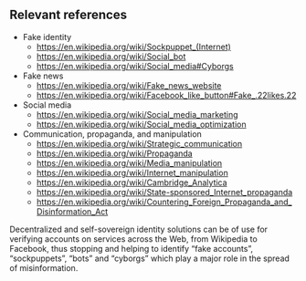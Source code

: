## Relevant references

- Fake identity
    - https://en.wikipedia.org/wiki/Sockpuppet_(Internet)
    - https://en.wikipedia.org/wiki/Social_bot
    - https://en.wikipedia.org/wiki/Social_media#Cyborgs
- Fake news
    - https://en.wikipedia.org/wiki/Fake_news_website
    - https://en.wikipedia.org/wiki/Facebook_like_button#Fake_.22likes.22
- Social media
    - https://en.wikipedia.org/wiki/Social_media_marketing
   - https://en.wikipedia.org/wiki/Social_media_optimization
- Communication, propaganda, and manipulation
    - https://en.wikipedia.org/wiki/Strategic_communication
    - https://en.wikipedia.org/wiki/Propaganda
    - https://en.wikipedia.org/wiki/Media_manipulation
    - https://en.wikipedia.org/wiki/Internet_manipulation
    - https://en.wikipedia.org/wiki/Cambridge_Analytica
    - https://en.wikipedia.org/wiki/State-sponsored_Internet_propaganda
    - https://en.wikipedia.org/wiki/Countering_Foreign_Propaganda_and_Disinformation_Act


Decentralized and self-sovereign identity solutions can be of use for verifying accounts on services across the Web, from Wikipedia to Facebook, thus stopping and helping to identify “fake accounts”, “sockpuppets”, “bots” and “cyborgs” which play a major role in the spread of misinformation.
